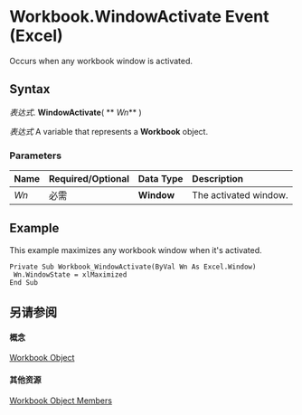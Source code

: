 
# Workbook.WindowActivate Event (Excel)

Occurs when any workbook window is activated.


## Syntax

 _表达式_. **WindowActivate**( ** _Wn_** )

 _表达式_ A variable that represents a **Workbook** object.


### Parameters



|**Name**|**Required/Optional**|**Data Type**|**Description**|
|:-----|:-----|:-----|:-----|
| _Wn_|必需|**Window**| The activated window.|

## Example

This example maximizes any workbook window when it's activated.


```
Private Sub Workbook_WindowActivate(ByVal Wn As Excel.Window) 
 Wn.WindowState = xlMaximized 
End Sub
```


## 另请参阅


#### 概念


[Workbook Object](8c00aa60-c974-eed3-0812-3c9625eb0d4c.md)
#### 其他资源


[Workbook Object Members](http://msdn.microsoft.com/library/dce102a3-25de-3ff4-2ce5-bc56e08baca7%28Office.15%29.aspx)